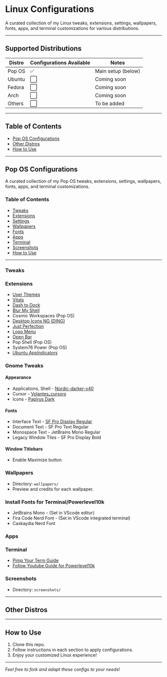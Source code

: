 # Linux Configurations

A curated collection of my Linux tweaks, extensions, settings, wallpapers, fonts, apps, and terminal customizations for various distributions.

---

## Supported Distributions

| Distro   | Configurations Available | Notes                |
|----------|-------------------------|----------------------|
| Pop OS   | ✅                      | Main setup (below)   |
| Ubuntu   | ⬜                      | Coming soon          |
| Fedora   | ⬜                      | Coming soon          |
| Arch     | ⬜                      | Coming soon          |
| Others   | ⬜                      | To be added          |

---

## Table of Contents

- [Pop OS Configurations](#pop-os-configurations)
- [Other Distros](#other-distros)
- [How to Use](#how-to-use)

---

## Pop OS Configurations

A curated collection of my Pop OS tweaks, extensions, settings, wallpapers, fonts, apps, and terminal customizations.

### Table of Contents

- [Tweaks](#tweaks)
- [Extensions](#extensions)
- [Settings](#settings)
- [Wallpapers](#wallpapers)
- [Fonts](#fonts)
- [Apps](#apps)
- [Terminal](#terminal)
- [Screenshots](#screenshots)
- [How to Use](#how-to-use)

---

### Tweaks

<!-- Add Pop OS tweaks here -->

### Extensions

- [User Themes](https://extensions.gnome.org/extension/4451/logo-menu/)
- [Vitals](https://extensions.gnome.org/extension/1460/vitals/)
- [Dash to Dock](https://extensions.gnome.org/extension/307/dash-to-dock/)
- [Blur My Shell](https://extensions.gnome.org/extension/3193/blur-my-shell/)
- Cosmic Workspaces (Pop OS)
- [Desktop Icons NG (DING)](https://extensions.gnome.org/extension/2087/desktop-icons-ng-ding/)
- [Just Perfection](https://extensions.gnome.org/extension/3843/just-perfection/)
- [Logo Menu](https://extensions.gnome.org/extension/4451/logo-menu/)
- [Open Bar](https://extensions.gnome.org/extension/4451/logo-menu/)
- Pop Shell (Pop OS)
- System76 Power (Pop OS)
- [Ubuntu AppIndicators](https://extensions.gnome.org/extension/4451/logo-menu/)

### Gnome Tweaks

#### Appearance

- Applications, Shell - [Nordic-darker-v40](https://www.gnome-look.org/p/1267246)
- Cursor - [Volantes_cursors](https://www.gnome-look.org/p/1356095)
- Icons - [Papirus Dark](https://www.gnome-look.org/p/1166289)

#### Fonts

- Interface Text - [SF Pro Display Regular](https://github.com/sahibjotsaggu/San-Francisco-Pro-Fonts)
- Document Text - SF Pro Text Regular
- Monospace Text - JetBrains Mono Regular
- Legacy Window Tiles - SF Pro Display Bold

#### Window Titlebars

- Enable Maximize button

### Wallpapers

- Directory: `wallpapers/`
- Preview and credits for each wallpaper.

### Install Fonts for Terminal/Powerlevel10k

- JetBrains Mono - (Set in VScode editor)
- Fira Code Nerd Font - (Set in VScode integrated terminal)
- Caskaydia Nerd Font

### Apps

<!-- Add Pop OS apps here -->

### Terminal

- [Pimp Your Term Guide](https://github.com/novaspirit/pimpyourterm)
- [Follow Youtube Guide for Powerlevel10k](https://youtu.be/80PHRWH84Tc?si=y3_xtAWPixkBo_g3)

### Screenshots

- Directory: `screenshots/`

---

## Other Distros

<!-- Leave space for future configurations for Ubuntu, Fedora, Arch, etc. -->

---

## How to Use

1. Clone this repo.
2. Follow instructions in each section to apply configurations.
3. Enjoy your customized Linux experience!

---

*Feel free to fork and adapt these configs to your needs!*
